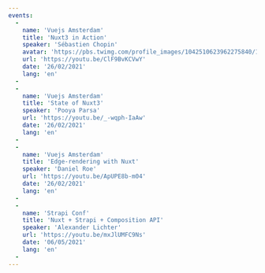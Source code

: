 ```yaml
---
events:
  -
    name: 'Vuejs Amsterdam'
    title: 'Nuxt3 in Action'
    speaker: 'Sébastien Chopin'
    avatar: 'https://pbs.twimg.com/profile_images/1042510623962275840/1Iw_Mvud_400x400.jpg'
    url: 'https://youtu.be/ClF9BvKCVwY'
    date: '26/02/2021'
    lang: 'en'
  -
  -
    name: 'Vuejs Amsterdam'
    title: 'State of Nuxt3'
    speaker: 'Pooya Parsa'
    url: 'https://youtu.be/_-wqph-IaAw'
    date: '26/02/2021'
    lang: 'en'
  -
  -
    name: 'Vuejs Amsterdam'
    title: 'Edge-rendering with Nuxt'
    speaker: 'Daniel Roe'
    url: 'https://youtu.be/ApUPE8b-m04'
    date: '26/02/2021'
    lang: 'en'
  -
  -
    name: 'Strapi Conf'
    title: 'Nuxt + Strapi + Composition API'
    speaker: 'Alexander Lichter'
    url: 'https://youtu.be/mxJlUMFC9Ns'
    date: '06/05/2021'
    lang: 'en'
  -
---
```

